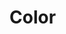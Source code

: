<!--
 * @Author: your name
 * @Date: 2020-07-12 10:51:25
 * @LastEditTime: 2020-07-12 11:12:44
 * @LastEditors: your name
 * @Description: In User Settings Edit
 * @FilePath: /all-mine/src/docs/color.md
-->
# Color
